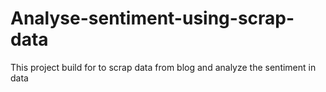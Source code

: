 # Analyse-sentiment-using-scrap-data
This project build for to scrap data from blog and analyze the sentiment in data
